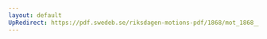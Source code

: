 ```yaml
---
layout: default
UpRedirect: https://pdf.swedeb.se/riksdagen-motions-pdf/1868/mot_1868__ak__00328/mot_1868__ak__00328_002.pdf
---
```

